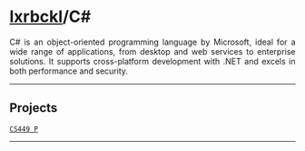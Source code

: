 # [lxrbckl](https://github.com/lxRbckl/lxRbckl/blob/main/README.md)/C#
<p align="justify">
C# is an object-oriented programming language by Microsoft, ideal for a wide range of applications, from desktop and web services to enterprise solutions. It supports cross-platform development with .NET and excels in both performance and security.</p>

---

## Projects
[`CS449 P`](https://github.com/ala2q6/CS449-P/tree/main)

---